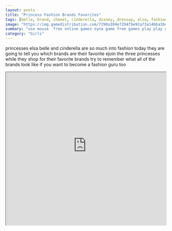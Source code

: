 ```yaml
---
layout: posts
title: "Princess Fashion Brands Favorites"
tags: [belle, brand, chanel, cinderella, disney, dressup, elsa, fashion, gucci, model, prada, princess, runway, free, online, games, oyna, game, free, games, play, play, games]
image: "https://img.gamedistribution.com/7290a304e7294f9e92a73a146ba36d86.jpg"
summary: "use mouse  free online games oyna game free games play play games"
category: "Girls"
---
```


princesses elsa belle and cinderella are so much into fashion today they are going to tell you which brands are their favorite ejoin the three princesses while they shop for their favorite brands try to remember what all of the brands look like if you want to become a fashion guru too

<iframe width="100%" height="480px;" src="https://html5.gamedistribution.com/7290a304e7294f9e92a73a146ba36d86/"></iframe>